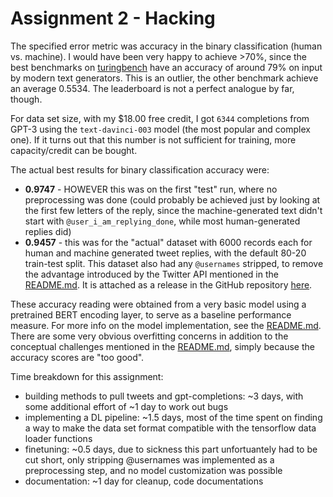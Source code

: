 # Assignment 2 - Hacking

The specified error metric was accuracy in the binary classification (human vs. machine). I would have been very happy to achieve >70%, since the best benchmarks on [turingbench](https://turingbench.ist.psu.edu/) have an accuracy of around 79% on input by modern text generators. This is an outlier, the other benchmark achieve an average 0.5534. The leaderboard is not a perfect analogue by far, though.

For data set size, with my $18.00 free credit, I got `6344` completions from GPT-3 using the `text-davinci-003` model (the most popular and complex one). If it turns out that this number is not sufficient for training, more capacity/credit can be bought.

The actual best results for binary classification accuracy were:

- **0.9747** - HOWEVER this was on the first "test" run, where no preprocessing was done (could probably be achieved just by looking at the first few letters of the reply, since the machine-generated text didn't start with `@user_i_am_replying_done`, while most human-generated replies did)
- **0.9457** - this was for the "actual" dataset with 6000 records each for human and machine generated tweet replies, with the default 80-20 train-test split. This dataset also had any `@usernames` stripped, to remove the advantage introduced by the Twitter API mentioned in the [README.md](./README.md). It is attached as a release in the GitHub repository [here](TODO).

These accuracy reading were obtained from a very basic model using a pretrained BERT encoding layer, to serve as a baseline performance measure. For more info on the model implementation, see the [README.md](./README.md). There are some very obvious overfitting concerns in addition to the conceptual challenges mentioned in the [README.md](./README.md), simply because the accuracy scores are "too good".

Time breakdown for this assignment:

- building methods to pull tweets and gpt-completions: ~3 days, with some additional effort of ~1 day to work out bugs
- implementing a DL pipeline: ~1.5 days, most of the time spent on finding a way to make the data set format compatible with the tensorflow data loader functions
- finetuning: ~0.5 days, due to sickness this part unfortuantely had to be cut short, only stripping @usernames was implemented as a preprocessing step, and no model customization was possible
- documentation: ~1 day for cleanup, code documentations
